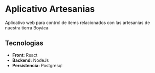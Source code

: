 # Aplicativo Artesanias
Aplicativo web para control de items relacionados con las artesanias de nuestra tierra Boyáca

## Tecnologias
- **Front:** React
- **Backend:** NodeJs
- **Persistencia:** Postgresql